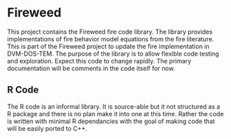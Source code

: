 # Fireweed
This project contains the Fireweed fire code library.  The library provides implementations of fire behavior model equations from the fire literature.  This is part of the Fireweed project to update the fire implementation in DVM-DOS-TEM.  The purpose of the library is to allow flexible code testing and exploration.  Expect this code to change rapidly.  The primary documentation will be comments in the code itself for now.

## R Code
The R code is an informal library.  It is source-able but it not structured as a R package and there is no plan make it into one at this time.  Rather the code is written with minimal R dependancies with the goal of making code that will be easily ported to C++.
